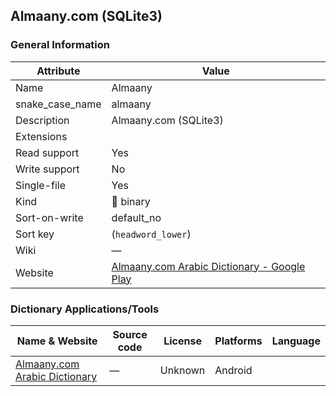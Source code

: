 Almaany.com (SQLite3)
---------------------

### General Information

| Attribute       | Value                                                                                                         |
|-----------------|---------------------------------------------------------------------------------------------------------------|
| Name            | Almaany                                                                                                       |
| snake_case_name | almaany                                                                                                       |
| Description     | Almaany.com (SQLite3)                                                                                         |
| Extensions      |                                                                                                               |
| Read support    | Yes                                                                                                           |
| Write support   | No                                                                                                            |
| Single-file     | Yes                                                                                                           |
| Kind            | 🔢 binary                                                                                                     |
| Sort-on-write   | default_no                                                                                                    |
| Sort key        | \(`headword_lower`\)                                                                                          |
| Wiki            | ―                                                                                                             |
| Website         | [Almaany.com Arabic Dictionary - Google Play](https://play.google.com/store/apps/details?id=com.almaany.arar) |

### Dictionary Applications/Tools

| Name & Website                                                                                  | Source code | License | Platforms | Language |
|-------------------------------------------------------------------------------------------------|-------------|---------|-----------|----------|
| [Almaany.com Arabic Dictionary](https://play.google.com/store/apps/details?id=com.almaany.arar) | ―           | Unknown | Android   |          |
